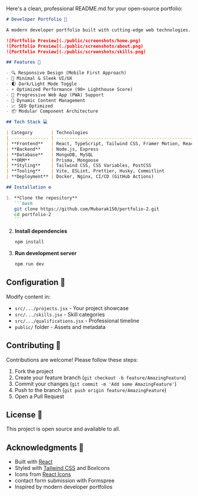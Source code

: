 Here's a clean, professional README.md for your open-source portfolio:

````markdown
# Developer Portfolio 🌟

A modern developer portfolio built with cutting-edge web technologies. Showcase your skills, projects, and professional journey with this performant and responsive template.

![Portfolio Preview](./public/screenshots/home.png)
![Portfolio Preview](./public/screenshots/about.png)
![Portfolio Preview](./public/screenshots/skills.png)

## Features 🚀

- 🔍 Responsive Design (Mobile First Approach)
- 🎨 Minimal & Sleek UI/UX
- 🌓 Dark/Light Mode Toggle
- ⚡ Optimized Performance (90+ Lighthouse Score)
- 📱 Progressive Web App (PWA) Support
- 📄 Dynamic Content Management
- 📈 SEO Optimized
- 📦 Modular Component Architecture

## Tech Stack 💻

| Category       | Technologies                                                |
| -------------- | ----------------------------------------------------------- |
| **Frontend**   | React, TypeScript, Tailwind CSS, Framer Motion, React-Icons |
| **Backend**    | Node.js, Express                                            |
| **Database**   | MongoDB, MySQL                                              |
| **ORM**        | Prisma, Mongoose                                            |
| **Styling**    | Tailwind CSS, CSS Variables, PostCSS                        |
| **Tooling**    | Vite, ESLint, Prettier, Husky, Commitlint                   |
| **Deployment** | Docker, Nginx, CI/CD (GitHub Actions)                       |

## Installation ⚙️

1. **Clone the repository**
   ```bash
   git clone https://github.com/Mubarak150/portfolio-2.git
   cd portfolio-2
   ```
````

2. **Install dependencies**

   ```bash
   npm install
   ```

3. **Run development server**
   ```bash
   npm run dev
   ```

## Configuration 🔧

Modify content in:

- `src/.../projects.jsx` - Your project showcase
- `src/.../skills.jsx` - Skill categories
- `src/.../qualifications.jsx` - Professional timeline
- `public/` folder - Assets and metadata

## Contributing 🤝

Contributions are welcome! Please follow these steps:

1. Fork the project
2. Create your feature branch (`git checkout -b feature/AmazingFeature`)
3. Commit your changes (`git commit -m 'Add some AmazingFeature'`)
4. Push to the branch (`git push origin feature/AmazingFeature`)
5. Open a Pull Request

## License 📄

This project is open source and available to all.

## Acknowledgments 🙏

- Built with [React](https://react.dev/)
- Styled with [Tailwind CSS](https://tailwindcss.com/) and BoxIcons
- Icons from [React Icons](https://react-icons.github.io/react-icons/)
- contact form submission with Formspree
- Inspired by modern developer portfolios

```

```

